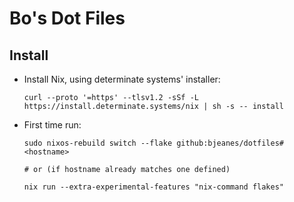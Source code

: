 # Bo's Dot Files

## Install

- Install Nix, using determinate systems' installer:

  ```sh-session
  curl --proto '=https' --tlsv1.2 -sSf -L https://install.determinate.systems/nix | sh -s -- install
  ```

- First time run:

  ```sh-session
  sudo nixos-rebuild switch --flake github:bjeanes/dotfiles#<hostname>

  # or (if hostname already matches one defined)

  nix run --extra-experimental-features "nix-command flakes"
  ```
